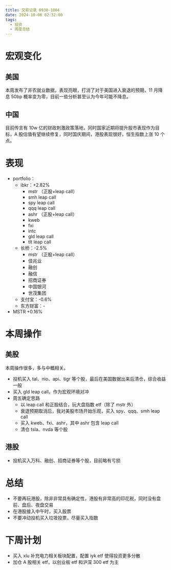 ```yaml
---
title: 交易记录 0930-1004
date: 2024-10-06 02:32:00
tags:
  - 投资
  - 周度总结
---
```


# 宏观变化

## 美国

本周发布了非农就业数据，表现亮眼，打消了对于美国进入衰退的预期，11 月降息 50bp 概率变为零，目前一些分析甚至认为今年可能不降息。

## 中国

目前传言有 10w 亿的财政刺激政策落地，同时国家近期将提升股市表现作为目标，A 股估值有望继续修复，同时国庆期间，港股表现很好，恒生指数上涨 10 个点。

<!-- more -->

# 表现

- portfolio：
  - ibkr：+2.82%
    - mstr （正股+leap call）
    - smh leap call
    - spy leap call
    - qqq leap call
    - ashr （正股+leap call）
    - kweb
    - fxi
    - intc
    - gld leap call
    - tlt leap call
  - 长桥：-2.5%
    - mstr （正股+leap call）
    - 佳兆业
    - 融创
    - 融信
    - 招商证券
    - 中国银河
    - 世茂集团
  - 支付宝：-0.6%
  - 东方财富：-
- MSTR +0.16%

# 本周操作

## 美股

本周操作很多，多与中概相关。

- 投机买入 tal、nio、api、tigr 等个股，最后在美国数据出来后清仓，综合收益一般
- 买入 gld leap call，作为宏观环境对冲
- 周五确定思路
  - 以 leap call 和正股结合，玩大盘指数 etf（除了 mstr 外）
  - 衰退预期取消后，我对美股市场开始乐观，买入 spy、qqq、smh leap call
  - 买入 kweb、fxi、ashr，其中 ashr 包含 leap call
  - 清仓 tsla、nvda 等个股

## 港股

- 投机买入万科、融创、招商证券等个股，目前略有亏损

# 总结

- 不要再玩港股，除非非常具有确定性，港股有非常高的印花税，同时没有盘前、盘后、夜盘交易
- 在港股接入中午时，买入股票
- 不要冲动投机买入垃圾投票，尽量买入指数

# 下周计划

- 买入 xlu 补充电力相关板块配置，配置 iyk etf 使得投资更多分散
- 加仓 A 股相关 etf，以创业板 etf 和沪深 300 etf 为主
